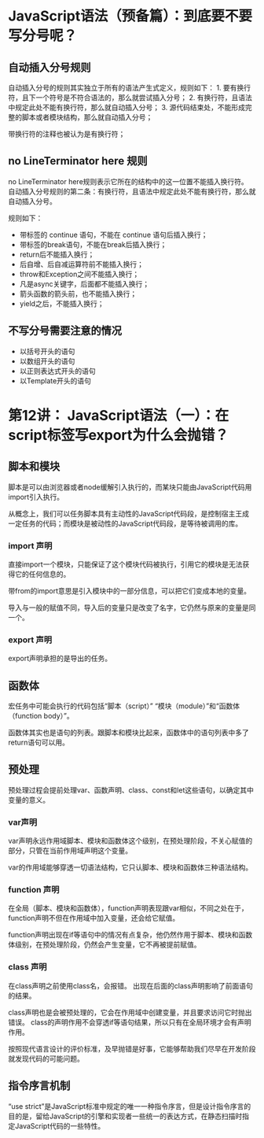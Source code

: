 
# JavaScript语法（预备篇）：到底要不要写分号呢？

## 自动插入分号规则
自动插入分号的规则其实独立于所有的语法产生式定义，规则如下：
    1. 要有换行符，且下一个符号是不符合语法的，那么就尝试插入分号；
    2. 有换行符，且语法中规定此处不能有换行符，那么就自动插入分号；
    3. 源代码结束处，不能形成完整的脚本或者模块结构，那么就自动插入分号；

带换行符的注释也被认为是有换行符；

## no LineTerminator here 规则
no LineTerminator here规则表示它所在的结构中的这一位置不能插入换行符。
自动插入分号规则的第二条：有换行符，且语法中规定此处不能有换行符，那么就自动插入分号。

规则如下：
* 带标签的 continue 语句，不能在 continue 语句后插入换行；
* 带标签的break语句，不能在break后插入换行；
* return后不能插入换行；
* 后自增、后自减运算符前不能插入换行；
* throw和Exception之间不能插入换行；
* 凡是async关键字，后面都不能插入换行；
* 箭头函数的箭头前，也不能插入换行；
* yield之后，不能插入换行；

## 不写分号需要注意的情况

* 以括号开头的语句
* 以数组开头的语句
* 以正则表达式开头的语句
* 以Template开头的语句

# 第12讲： JavaScript语法（一）：在script标签写export为什么会抛错？

## 脚本和模块
脚本是可以由浏览器或者node缓解引入执行的，而某块只能由JavaScript代码用import引入执行。

从概念上，我们可以任务脚本具有主动性的JavaScript代码段，是控制宿主王成一定任务的代码；而模块是被动性的JavaScript代码段，是等待被调用的库。

### import 声明
直接import一个模块，只能保证了这个模块代码被执行，引用它的模块是无法获得它的任何信息的。

带from的import意思是引入模块中的一部分信息，可以把它们变成本地的变量。

导入与一般的赋值不同，导入后的变量只是改变了名字，它仍然与原来的变量是同一个。

### export 声明
export声明承担的是导出的任务。

## 函数体
宏任务中可能会执行的代码包括“脚本（script）” “模块（module）”和“函数体（function body）”。

函数体其实也是语句的列表。跟脚本和模块比起来，函数体中的语句列表中多了return语句可以用。

## 预处理
预处理过程会提前处理var、函数声明、class、const和let这些语句，以确定其中变量的意义。

### var声明
var声明永远作用域脚本、模块和函数体这个级别，在预处理阶段，不关心赋值的部分，只管在当前作用域声明这个变量。

var的作用域能够穿透一切语法结构，它只认脚本、模块和函数体三种语法结构。

### function 声明
在全局（脚本、模块和函数体），function声明表现跟var相似，不同之处在于，function声明不但在作用域中加入变量，还会给它赋值。

function声明出现在if等语句中的情况有点复杂，他仍然作用于脚本、模块和函数体级别，在预处理阶段，仍然会产生变量，它不再被提前赋值。

### class 声明
在class声明之前使用class名，会报错。
出现在后面的class声明影响了前面语句的结果。

class声明也是会被预处理的，它会在作用域中创建变量，并且要求访问它时抛出错误。
class的声明作用不会穿透if等语句结果，所以只有在全局环境才会有声明作用。

按照现代语言设计的评价标准，及早抛错是好事，它能够帮助我们尽早在开发阶段就发现代码的可能问题。

## 指令序言机制
“use strict”是JavaScript标准中规定的唯一一种指令序言，但是设计指令序言的目的是，留给JavaScript的引擎和实现者一些统一的表达方式，在静态扫描时指定JavaScript代码的一些特性。